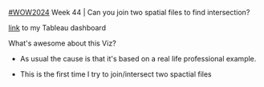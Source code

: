 
[#WOW2024](https://workout-wednesday.com/2024w44tab/) Week 44 | Can you join two spatial files to find intersection?


[link](https://public.tableau.com/app/profile/amira.salama/viz/WOW2024W44Canyoujoin2SpacialFiles/WOW2024W44)
 to my Tableau dashboard 

What's awesome about this Viz?

* As usual the cause is that it's based on a real life professional example.

* This is the first time I try to join/intersect two spactial files 


